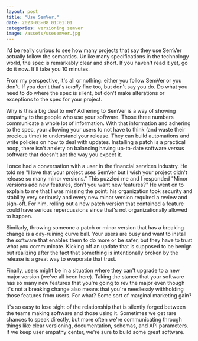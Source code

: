 ```yaml
---
layout: post
title: "Use SemVer."
date: 2023-03-08 01:01:01
categories: versioning semver
image: /assets/usesemver.jpg
---
```


I'd be really curious to see how many projects that say they use SemVer actually follow the semantics. Unlike many specifications in the technology world, the spec is remarkably clear and short. If you haven't read it yet, go do it now. It'll take you 10 minutes.

From my perspective, it's all or nothing: either you follow SemVer or you don't. If you don't that's _totally_ fine too, but don't say you do. Do what you need to do where the spec is silent, but don't make alterations or exceptions to the spec for your project.

Why is this a big deal to me? Adhering to SemVer is a way of showing empathy to the people who use your software. Those three numbers communicate a whole lot of information. With that information and adhering to the spec, your allowing your users to not have to think (and waste their precious time) to understand your release. They can build automations and write policies on how to deal with updates. Installing a patch is a practical noop, there isn't anxiety on balancing having up-to-date software versus software that doesn't act the way you expect it.

I once had a conversation with a user in the financial services industry. He told me "I love that your project uses SemVer but I wish your project didn't release so many minor versions." This puzzled me and I responded "Minor versions add new features, don't you want new features?" He went on to explain to me that I was missing the point: his organization took security and stability very seriously and every new minor version required a review and sign-off. For him, rolling out a new patch version that contained a feature could have serious repercussions since that's not organizationally allowed to happen. 

Similarly, throwing someone a patch or minor version that has a breaking change is a day-ruining curve ball. Your users are busy and want to install the software that enables them to do more or be safer, but they have to trust what you communicate. Kicking off an update that is supposed to be benign but realizing after the fact that something is intentionally broken by the release is a great way to evaporate that trust.

Finally, users might be in a situation where they can't upgrade to a new major version (we've all been here). Taking the stance that your software has so many new features that you're going to rev the major even though it's not a breaking change also means that you're needlessly withholding those features from users. For what? Some sort of marginal marketing gain?

It's so easy to lose sight of the relationship that is silently forged between the teams making software and those using it. Sometimes we get rare chances to speak directly, but more often we're communicating through things like clear versioning, documentation, schemas, and API parameters. If we keep user empathy center, we're sure to build some great software.   